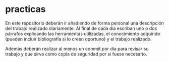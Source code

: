 # practicas

En este repositorio deberán ir añadiendo de forma personal una descripción del trabajo realizado diariamente. Al final de cada día escriban uno o dos párrafos explicando las herramientas utilizadas, el conocimiento adquirido (pueden incluir bibliografía si lo creen oportuno) y el trabajo realizado.


Además deberán realizar al menos un commit por día para revisar su trabajo y que sirva como copia de seguridad por si fuese necesario.
